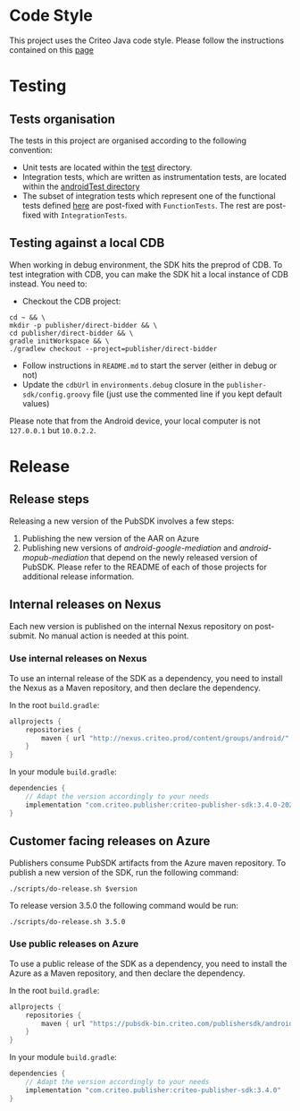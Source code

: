# Code Style
This project uses the Criteo Java code style. Please follow the instructions contained on this [page](https://confluence.criteois.com/pages/viewpage.action?pageId=320439753)

# Testing
## Tests organisation

The tests in this project are organised according to the following convention:
- Unit tests are located within the [test](src/test/) directory.
- Integration tests, which are written as instrumentation tests, are located within the [androidTest directory](src/androidTest)
- The subset of integration tests which represent one of the functional tests defined [here](https://confluence.criteois.com/display/EE/Functional+Tests)
 are post-fixed with `FunctionTests`. The rest are post-fixed with `IntegrationTests`.

## Testing against a local CDB

When working in debug environment, the SDK hits the preprod of CDB. To test integration with CDB,
you can make the SDK hit a local instance of CDB instead. You need to:

- Checkout the CDB project:

```shell
cd ~ && \
mkdir -p publisher/direct-bidder && \
cd publisher/direct-bidder && \
gradle initWorkspace && \
./gradlew checkout --project=publisher/direct-bidder
```

- Follow instructions in `README.md` to start the server (either in debug or not)
- Update the `cdbUrl` in `environments.debug` closure in the `publisher-sdk/config.groovy` file
(just use the commented line if you kept default values)

Please note that from the Android device, your local computer is not `127.0.0.1` but `10.0.2.2`.

# Release
## Release steps
Releasing a new version of the PubSDK involves a few steps:

1. Publishing the new version of the AAR on Azure
2. Publishing new versions of _android-google-mediation_ and _android-mopub-mediation_ that depend
on the newly released version of PubSDK. Please refer to the README of each of those projects for
additional release information.

## Internal releases on Nexus
Each new version is published on the internal Nexus repository on post-submit. No manual action is needed
at this point.

### Use internal releases on Nexus

To use an internal release of the SDK as a dependency, you need to install the Nexus as a Maven
repository, and then declare the dependency.

In the root `build.gradle`:
```Groovy
allprojects {
    repositories {
        maven { url "http://nexus.criteo.prod/content/groups/android/" }
    }
}
```

In your module `build.gradle`:
```Groovy
dependencies {
    // Adapt the version accordingly to your needs
    implementation "com.criteo.publisher:criteo-publisher-sdk:3.4.0-20200317.1720"
}
```

## Customer facing releases on Azure
Publishers consume PubSDK artifacts from the Azure maven repository. To publish a new version of the SDK, run the following command:
```shell script
./scripts/do-release.sh $version
```

To release version 3.5.0 the following command would be run:
```shell script
./scripts/do-release.sh 3.5.0
```

### Use public releases on Azure

To use a public release of the SDK as a dependency, you need to install the Azure as a Maven
repository, and then declare the dependency.

In the root `build.gradle`:
```Groovy
allprojects {
    repositories {
        maven { url "https://pubsdk-bin.criteo.com/publishersdk/android" }
    }
}
```

In your module `build.gradle`:
```Groovy
dependencies {
    // Adapt the version accordingly to your needs
    implementation "com.criteo.publisher:criteo-publisher-sdk:3.4.0"
}
```
